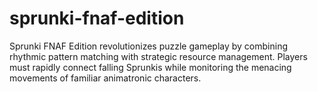 # sprunki-fnaf-edition
Sprunki FNAF Edition revolutionizes puzzle gameplay by combining rhythmic pattern matching with strategic resource management. Players must rapidly connect falling Sprunkis while monitoring the menacing movements of familiar animatronic characters.
